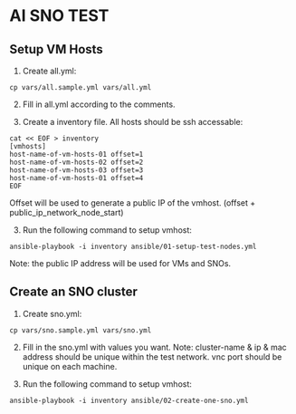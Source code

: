 # AI SNO TEST

## Setup VM Hosts

1. Create all.yml:
```
cp vars/all.sample.yml vars/all.yml
```

2. Fill in all.yml according to the comments.

3. Create a inventory file. All hosts should be ssh accessable:
```
cat << EOF > inventory
[vmhosts]
host-name-of-vm-hosts-01 offset=1
host-name-of-vm-hosts-02 offset=2
host-name-of-vm-hosts-03 offset=3
host-name-of-vm-hosts-01 offset=4
EOF
```
   Offset will be used to generate a public IP of the vmhost. (offset + public_ip_network_node_start)

3. Run the following command to setup vmhost:
```
ansible-playbook -i inventory ansible/01-setup-test-nodes.yml 
```

Note: the public IP address will be used for VMs and SNOs.

## Create an SNO cluster
1. Create sno.yml:
```
cp vars/sno.sample.yml vars/sno.yml
```

2. Fill in the sno.yml with values you want. Note: cluster-name & ip & mac address should be unique within the test network. vnc port should be unique on each machine.

3. Run the following command to setup vmhost:
```
ansible-playbook -i inventory ansible/02-create-one-sno.yml 
```